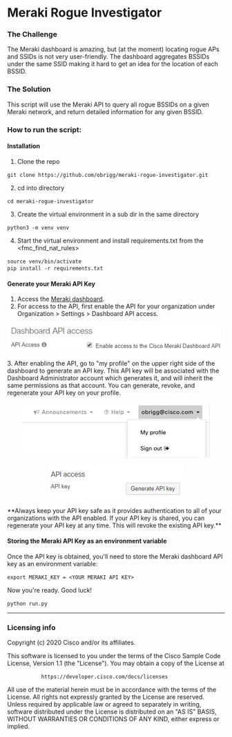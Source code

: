 # Meraki Rogue Investigator

### The Challenge

The Meraki dashboard is amazing, but (at the moment) locating rogue APs and SSIDs is not very user-friendly.
The dashboard aggregates BSSIDs under the same SSID making it hard to get an idea for the location of each BSSID.

### The Solution

This script will use the Meraki API to query all rogue BSSIDs on a given Meraki network, and return detailed information for any given BSSID.

### How to run the script:

#### Installation

1. Clone the repo
```console
git clone https://github.com/obrigg/meraki-rogue-investigator.git
```


2. cd into directory
```console
cd meraki-rogue-investigator
```
3. Create the virtual environment in a sub dir in the same directory
```console
python3 -m venv venv
```
4. Start the virtual environment and install requirements.txt from the <fmc_find_nat_rules>
```console
source venv/bin/activate
pip install -r requirements.txt
```

#### Generate your Meraki API Key

1. Access the [Meraki dashboard](dashboard.meraki.com).
2. For access to the API, first enable the API for your organization under Organization > Settings > Dashboard API access.
<p align="center"><img src="img/org_settings.png"></p>
3. After enabling the API, go to "my profile" on the upper right side of the dashboard to generate an API key. This API key will be associated with the Dashboard Administrator account which generates it, and will inherit the same permissions as that account.  You can generate, revoke, and regenerate your API key on your profile.
<p align="center"><img src="img/my_profile.png"></p>
<p align="center"><img src="img/api_access.png"></p>
**Always keep your API key safe as it provides authentication to all of your organizations with the API enabled. If your API key is shared, you can regenerate your API key at any time. This will revoke the existing API key.**

#### Storing the Meraki API Key as an environment variable
Once the API key is obtained, you'll need to store the Meraki dashboard API key as an environment variable:
```console
export MERAKI_KEY = <YOUR MERAKI API KEY>
```

Now you're ready. Good luck!
```console
python run.py
```


----
### Licensing info
Copyright (c) 2020 Cisco and/or its affiliates.

This software is licensed to you under the terms of the Cisco Sample
Code License, Version 1.1 (the "License"). You may obtain a copy of the
License at

               https://developer.cisco.com/docs/licenses

All use of the material herein must be in accordance with the terms of
the License. All rights not expressly granted by the License are
reserved. Unless required by applicable law or agreed to separately in
writing, software distributed under the License is distributed on an "AS
IS" BASIS, WITHOUT WARRANTIES OR CONDITIONS OF ANY KIND, either express
or implied.
